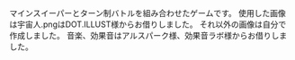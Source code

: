 マインスイーパーとターン制バトルを組み合わせたゲームです。
使用した画像は宇宙人.pngはDOT.ILLUST様からお借りしました。
それ以外の画像は自分で作成しました。
音楽、効果音はアルスパーク様、効果音ラボ様からお借りしました。
